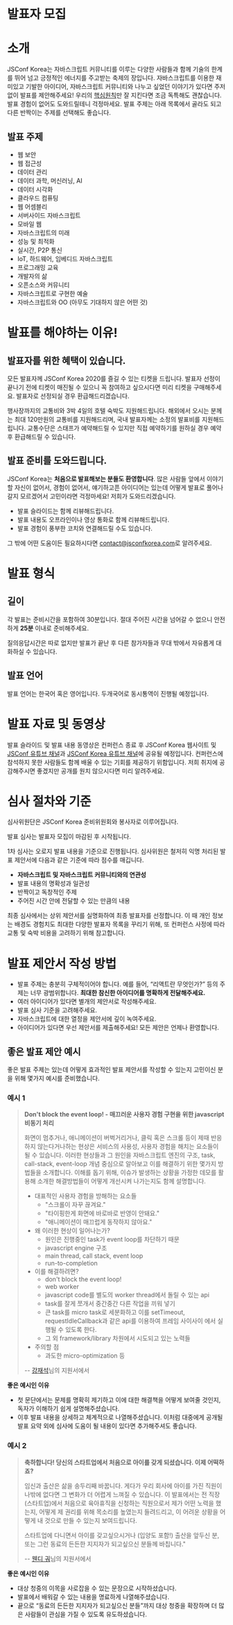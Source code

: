 # 발표자 모집

# 소개

JSConf Korea는 자바스크립트 커뮤니티를 이루는 다양한 사람들과 함께 기술의 한계를 뛰어 넘고 긍정적인 에너지를 주고받는 축제의 장입니다. 자바스크립트를 이용한 재미있고 기발한 아이디어, 자바스크립트 커뮤니티와 나누고 싶었던 이야기가 있다면 주저없이 발표를 제안해주세요! 우리의 [핵심원칙](https://jsconfkorea.com/code-of-conduct/)만 잘 지킨다면 조금 독특해도 괜찮습니다. 발표 경험이 없어도 도와드릴테니 걱정마세요. 발표 주제는 아래 목록에서 골라도 되고 다른 반짝이는 주제를 선택해도 좋습니다.

## 발표 주제

- 웹 보안
- 웹 접근성
- 데이터 관리
- 데이터 과학, 머신러닝, AI
- 데이터 시각화
- 클라우드 컴퓨팅
- 웹 어셈블리
- 서버사이드 자바스크립트
- 모바일 웹
- 자바스크립트의 미래
- 성능 및 최적화
- 실시간, P2P 통신
- IoT, 하드웨어, 임베디드 자바스크립트
- 프로그래밍 교육
- 개발자의 삶
- 오픈소스와 커뮤니티
- 자바스크립트로 구현한 예술
- 자바스크립트와 OO (아무도 기대하지 않은 어떤 것)

# 발표를 해야하는 이유!

## 발표자를 위한 혜택이 있습니다.

모든 발표자께 JSConf Korea 2020를 즐길 수 있는 티켓을 드립니다. 발표자 선정이 끝나기 전에 티켓이 매진될 수 있으니 꼭 참여하고 싶으시다면 미리 티켓을 구매해주세요. 발표자로 선정되실 경우 환급해드리겠습니다.

행사장까지의 교통비와 3박 4일의 호텔 숙박도 지원해드립니다. 해외에서 오시는 분께는 최대 120만원의 교통비를 지원해드리며, 국내 발표자께는 소정의 발표비를 지원해드립니다. 교통수단은 스태프가 예약해드릴 수 있지만 직접 예약하기를 원하실 경우 예약 후 환급해드릴 수 있습니다.

## 발표 준비를 도와드립니다.

JSConf Korea는 **처음으로 발표해보는 분들도 환영합니다**. 많은 사람들 앞에서 이야기할 자신이 없어서, 경험이 없어서, 얘기하고픈 아이디어는 있는데 어떻게 발표로 풀어나갈지 모르겠어서 고민이라면 걱정마세요! 저희가 도와드리겠습니다.

- 발표 슬라이드는 함께 리뷰해드립니다.
- 발표 내용도 오프라인이나 영상 통화로 함께 리뷰해드립니다.
- 발표 경험이 풍부한 코치와 연결해드릴 수도 있습니다.

그 밖에 어떤 도움이든 필요하시다면 [contact@jsconfkorea.com](mailto:contact@jsconfkorea.com)로 알려주세요.

# 발표 형식

## 길이

각 발표는 준비시간을 포함하여 30분입니다. 절대 주어진 시간을 넘어갈 수 없으니 안전하게 **25분** 이내로 준비해주세요.

질의응답시간은 따로 없지만 발표가 끝난 후 다른 참가자들과 무대 밖에서 자유롭게 대화하실 수 있습니다.

## 발표 언어

발표 언어는 한국어 혹은 영어입니다. 두개국어로 동시통역이 진행될 예정입니다.

# 발표 자료 및 동영상

발표 슬라이드 및 발표 내용 동영상은 컨퍼런스 종료 후 JSConf Korea 웹사이트 및 [JSConf 유튜브 채널](https://www.youtube.com/channel/UCzoVCacndDCfGDf41P-z0iA)과 [JSConf Korea 유튜브 채널](https://www.youtube.com/channel/UCkHwMMujxwX2s_nxXFsUcLQ)에 공유될 예정입니다. 컨퍼런스에 참석하지 못한 사람들도 함께 배울 수 있는 기회를 제공하기 위함입니다. 저희 취지에 공감해주시면 좋겠지만 공개를 원치 않으시다면 미리 알려주세요.

# 심사 절차와 기준

심사위원단은 JSConf Korea 준비위원회와 봉사자로 이루어집니다.

발표 심사는 발표자 모집이 마감된 후 시작됩니다.

1차 심사는 오로지 발표 내용을 기준으로 진행됩니다. 심사위원은 철저히 익명 처리된 발표 제안서에 다음과 같은 기준에 따라 점수를 매깁니다.

- **자바스크립트 및 자바스크립트 커뮤니티와의 연관성**
- 발표 내용의 명확성과 일관성
- 반짝이고 독창적인 주제
- 주어진 시간 안에 전달할 수 있는 만큼의 내용

최종 심사에서는 상위 제안서를 실명화하여 최종 발표자를 선정합니다. 이 때 개인 정보는 배경도 경험치도 최대한 다양한 발표자 목록을 꾸리기 위해, 또 컨퍼런스 사정에 따라 교통 및 숙박 비용을 고려하기 위해 참고합니다.

# 발표 제안서 작성 방법

- 발표 주제는 충분히 구체적이어야 합니다. 예를 들어, “리액트란 무엇인가?” 등의 주제는 너무 광범위합니다. **최대한 참신한 아이디어를 명확하게 전달해주세요.**
- 여러 아이디어가 있다면 별개의 제안서로 작성해주세요.
- 발표 심사 기준을 고려해주세요.
- 자바스크립트에 대한 열정을 제안서에 깊이 녹여주세요.
- 아이디어가 있다면 우선 제안서를 제출해주세요! 모든 제안은 언제나 환영합니다.

## 좋은 발표 제안 예시

좋은 발표 주제는 있는데 어떻게 효과적인 발표 제안서를 작성할 수 있는지 고민이신 분을 위해 몇가지 예시를 준비했습니다.

### 예시 1

> **Don't block the event loop! - 매끄러운 사용자 경험 구현을 위한 javascript 비동기 처리**
>
> 화면이 멈추거나, 애니메이션이 버벅거리거나, 클릭 혹은 스크롤 등이 제때 반응하지 않는다거나하는 현상은 서비스의 사용성, 사용자 경험을 해치는 요소들이 될 수 있습니다. 이러한 현상들과 그 원인을 자바스크립트 엔진의 구조, task, call-stack, event-loop 개념 중심으로 알아보고 이를 해결하기 위한 몇가지 방법들을 소개합니다. 이해를 돕기 위해, 이슈가 발생하는 상황을 가정한 데모를 활용해 소개한 해결방법들이 어떻게 개선시켜 나가는지도 함께 설명합니다.
>
> - 대표적인 사용자 경험을 방해하는 요소들
>   - "스크롤이 자꾸 끊겨요."
>   - "타이핑한게 화면에 바로바로 반영이 안돼요."
>   - "애니메이션이 매끄럽게 동작하지 않아요."
> - 왜 이러한 현상이 일어나는가?
>   - 원인은 진행중인 task가 event loop를 차단하기 때문
>   - javascript engine 구조
>   - main thread, call stack, event loop
>   - run-to-completion
> - 이를 해결하려면?
>   - don't block the event loop!
>   - web worker
>   - javascript code를 별도의 worker thread에서 돌릴 수 있는 api
>   - task를 잘게 쪼개서 중간중간 다른 작업을 끼워 넣기
>   - 큰 task를 micro task로 세분화하고 이를 setTimeout, requestIdleCallback과 같은 api를 이용하여 프레임 사이사이 에서 실행될 수 있도록 한다.
>   - 그 외 framework/library 차원에서 시도되고 있는 노력들
> - 주의할 점
>   - 과도한 micro-optimization 등
>
> -- [강재석](https://twitter.com/kang89kr)님의 지원서에서

**좋은 예시인 이유**

- 첫 문단에서는 문제를 명확히 제기하고 이에 대한 해결책을 어떻게 보여줄 것인지, 독자가 이해하기 쉽게 설명해주셨습니다.
- 이후 발표 내용을 상세하고 체계적으로 나열해주셨습니다. 이처럼 대중에게 공개될 발표 요약 외에 심사에 도움이 될 내용이 있다면 추가해주셔도 좋습니다.

### 예시 2

> **축하합니다! 당신의 스타트업에서 처음으로 아이를 갖게 되셨습니다. 이제 어떡하죠?**
>
> 임신과 출산은 삶을 송두리째 바꿉니다. 게다가 우리 회사에 아이를 가진 직원이 나밖에 없다면 그 변화가 더 어렵게 느껴질 수 있습니다. 이 발표에서는 전 직장(스타트업)에서 처음으로 육아휴직을 신청하는 직원으로서 제가 어떤 노력을 했는지, 어떻게 제 권리를 위해 목소리를 높였는지 들려드리고, 이 어려운 상황을 어떻게 내 것으로 만들 수 있는지 보여드립니다.
>
> 스타트업에 다니면서 아이를 갖고싶으시거나 (입양도 포함!) 출산을 앞두신 분, 또는 그런 동료의 든든한 지지자가 되고싶으신 분들께 바칩니다."
>
> -- [웬디 궈](https://twitter.com/wendygwo)님의 지원서에서

**좋은 예시인 이유**

- 대상 청중의 이목을 사로잡을 수 있는 문장으로 시작하셨습니다.
- 발표에서 배워갈 수 있는 내용을 명료하게 나열해주셨습니다.
- 끝으로 “동료의 든든한 지지자가 되고싶으신 분들”까지 대상 청중을 확장하며 더 많은 사람들이 관심을 가질 수 있도록 유도하셨습니다.
